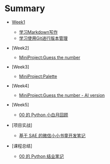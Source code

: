 # Summary


* [Week1](README.md)
	* [学习Markdown写作](Week1/2_LearnMarkdown.md)
	* [学习使用Git进行版本管理](Week1/3_LearnGit.md)

* [Week2]
	* [MiniProject:Guess the number](Week2/MiniProject-GuessTheNumber.md)
* [Week3]
	* [MiniProject:Palette](Week3/Palette.md)
* [Week4]
	* [MiniProject:Guess the number - AI version](Week4/guess_the_number_ai_version.md)
* [Week5]
	* [00 的 Python 小白月回顾](00sPythonNoteMonth1.md)

* [项目实战]
	* [基于 SAE 的微信小小书童开发笔记](ProjectNote/SAE_ProjetNote.md)

* [课程总结]
	* [00 的 Python 结业笔记](00sPythonNote.md) 	
	